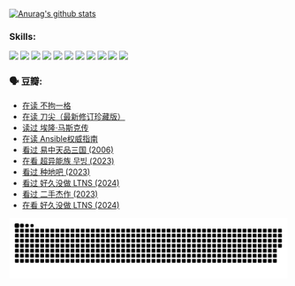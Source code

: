 
[![Anurag's github stats](https://github-readme-stats.vercel.app/api?username=w940853815)](https://github.com/anuraghazra/github-readme-stats)

### Skills:

<code><img height="32" src="https://cdn.jsdelivr.net/npm/simple-icons@v5/icons/python.svg"></code>
<code><img height="32" src="https://cdn.jsdelivr.net/npm/simple-icons@v5/icons/javascript.svg"></code>
<code><img height="32" src="https://cdn.jsdelivr.net/npm/simple-icons@v5/icons/django.svg"></code>
<code><img height="32" src="https://cdn.jsdelivr.net/npm/simple-icons@v5/icons/flask.svg"></code>
<code><img height="32" src="https://cdn.jsdelivr.net/npm/simple-icons@v5/icons/vuetify.svg"></code>
<code><img height="32" src="https://cdn.jsdelivr.net/npm/simple-icons@v5/icons/git.svg"></code>
<code><img height="32" src="https://cdn.jsdelivr.net/npm/simple-icons@v5/icons/docker.svg"></code>
<code><img height="32" src="https://cdn.jsdelivr.net/npm/simple-icons@v5/icons/postgresql.svg"></code>
<code><img height="32" src="https://cdn.jsdelivr.net/npm/simple-icons@v5/icons/elasticsearch.svg"></code>
<code><img height="32" src="https://cdn.jsdelivr.net/npm/simple-icons@v5/icons/macos.svg"></code>
<code><img height="32" src="https://cdn.jsdelivr.net/npm/simple-icons@v5/icons/linux.svg"></code>

### 🗣 豆瓣:

<!-- DOUBAN-ACTIVITIES:START -->
- [在读 不拘一格](https://www.douban.com/people/136069238/status/4541712161/?_i=09647927)
- [在读 刀尖（最新修订珍藏版）](https://www.douban.com/people/136069238/status/4541711339/?_i=09647927)
- [读过 埃隆·马斯克传](https://www.douban.com/people/136069238/status/4541710351/?_i=09647927)
- [在读 Ansible权威指南](https://www.douban.com/people/136069238/status/4539151450/?_i=09647927)
- [看过 易中天品三国‎ (2006)](https://www.douban.com/people/136069238/status/4529910812/?_i=09647927)
- [在看 超异能族 무빙‎ (2023)](https://www.douban.com/people/136069238/status/4527291077/?_i=09647927)
- [看过 种地吧‎ (2023)](https://www.douban.com/people/136069238/status/4527289637/?_i=09647927)
- [看过 好久没做 LTNS‎ (2024)](https://www.douban.com/people/136069238/status/4527289515/?_i=09647927)
- [看过 二手杰作‎ (2023)](https://www.douban.com/people/136069238/status/4522502716/?_i=09647927)
- [在看 好久没做 LTNS‎ (2024)](https://www.douban.com/people/136069238/status/4521969883/?_i=09647927)
<!-- DOUBAN-ACTIVITIES:END -->


![Snake animation](https://raw.githubusercontent.com/w940853815/w940853815/output/github-contribution-grid-snake.svg)

<!--
**w940853815/w940853815** is a ✨ _special_ ✨ repository because its `README.md` (this file) appears on your GitHub profile.

Here are some ideas to get you started:

- 🔭 I’m currently working on ...
- 🌱 I’m currently learning ...
- 👯 I’m looking to collaborate on ...
- 🤔 I’m looking for help with ...
- 💬 Ask me about ...
- 📫 How to reach me: ...
- 😄 Pronouns: ...
- ⚡ Fun fact: ...
-->
